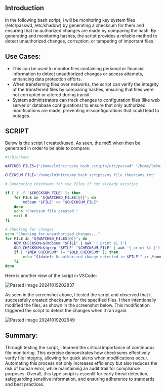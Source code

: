 ## Introduction

In the following bash script, I will be monitoring key system files (/etc/passwd, /etc/shadow) by generating a checksum for them and ensuring that no authorized changes are made by comparing the hash. By generating and monitoring hashes, the script provides a reliable method to detect unauthorized changes, corruption, or tampering of important files.

## Use Cases: 

+ This can be used to monitor files containing personal or financial information to detect unauthorized changes or access attempts, enhancing data protection efforts.
+ When transferring files over networks, the script can verify the integrity of the transferred files by comparing hashes, ensuring that files were not corrupted or altered during transit.
+ System administrators can track changes to configuration files (like web server or database configurations) to ensure that only authorized modifications are made, preventing misconfigurations that could lead to outages.

## SCRIPT

Below is the script I created/used. As seen, the md5 when then be generated in order to be able to compare:

```bash
#!/bin/bash

WATCHED_FILES=("/home/lm3nitro/my_bash_scripts/etc/passwd" "/home/lm3nitro/my_bash_scripts/etc/shadow")

CHECKSUM_FILE="/home/lm3nitro/my_bash_scripts/my_file_checksums.txt"

# Generating checksums for the files if not already existing

if [ ! -f "$CHECKSUM_FILE" ]; then
    for FILE in "${WATCHED_FILES[@]}"; do
        md5sum "$FILE" >> "$CHECKSUM_FILE"
    done
    echo "Checksum file created."
    exit 0
fi

# Checking for changes
echo "Checking for unauthorized changes..."
for FILE in "${WATCHED_FILES[@]}"; do
    NEW_CHECKSUM=$(md5sum "$FILE" | awk '{ print $1 }')
    OLD_CHECKSUM=$(grep "$FILE" "$CHECKSUM_FILE" | awk '{ print $1 }')
    if [ "$NEW_CHECKSUM" != "$OLD_CHECKSUM" ]; then
        echo "$(date): Unauthorized change detected in $FILE!" >> /home/lm3nitro/my_bash_scripts/intrusion_detection.log
    fi
done
```

Here is another view of the script in VSCode:

![Pasted image 20241019202837](https://github.com/user-attachments/assets/4544ae45-72f2-4fd8-b103-19638742833b)

As seen in the screenshot above, I tested the script and observed that it successfully created checksums for the specified files. I then intentionally modified the files, as shown in the screenshot below. This modification triggered the script to detect the changes when it ran again.

![Pasted image 20241019202649](https://github.com/user-attachments/assets/68119777-6ee9-4f3d-b7be-44157c12907f)

## Summary:

Through testing the script, I learned the critical importance of continuous file monitoring. This exercise demonstrates how checksums effectively verify file integrity, allowing for quick alerts when modifications occur. Automating this process not only increases efficiency but also reduces the risk of human error, while maintaining an audit trail for compliance purposes. Overall, this type script is essentil for early threat detection, safeguarding sensitive information, and ensuring adherence to standards and best practices. 
